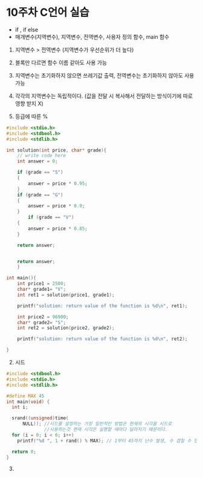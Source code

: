 # 10주차 C언어 실습
- if , if else
- 매개변수(지역변수), 지역변수, 전역변수, 사용자 정의 함수, main 함수 
 1. 지역변수 > 전역변수 (지역변수가 우선순위가 더 높다)
 2. 블록만 다르면 함수 이름 같아도 사용 가능
 3. 지역변수는 초기화하지 않으면 쓰레기값 출력, 전역변수는 초기화하지 않아도 사용 가능
 4. 각각의 지역변수는 독립적이다. (값을 전달 시 복사해서 전달하는 방식이기에 따로 영향 받지 X)

1. 등급에 따른 % 
```.c
#include <stdio.h>
#include <stdbool.h>
#include <stdlib.h>

int solution(int price, char* grade){
    // write code here
    int answer = 0;

    if (grade == "S")
    {
        answer = price * 0.95;
    }
    if (grade == "G")
    {
        answer = price * 0.9;
    }
        if (grade == "V")
    {
        answer = price * 0.85;
    }

    return answer;


    return answer;
    }

int main(){
    int price1 = 2500;
    char* grade1= "V";
    int ret1 = solution(price1, grade1);

    printf("solution: return value of the function is %d\n", ret1);

    int price2 = 96900;
    char* grade2= "S";
    int ret2 = solution(price2, grade2);

    printf("solution: return value of the function is %d\n", ret2);

}
```
2. 시드
```.c
#include <stdbool.h>
#include <stdio.h>
#include <stdlib.h>

#define MAX 45
int main(void) {
  int i;

  srand((unsigned)time(
      NULL)); //시드를 설정하는 가장 일반적인 방법은 현재의 시각을 시드로
              //사용하는것 현재 시각은 실행할 때마다 달라지기 때문이다.
  for (i = 0; i < 6; i++)
    printf("%d ", 1 + rand() % MAX); // 1부터 45까지 난수 발생, 수 겹칠 수 있읍

  return 0;
}
```
3. 
